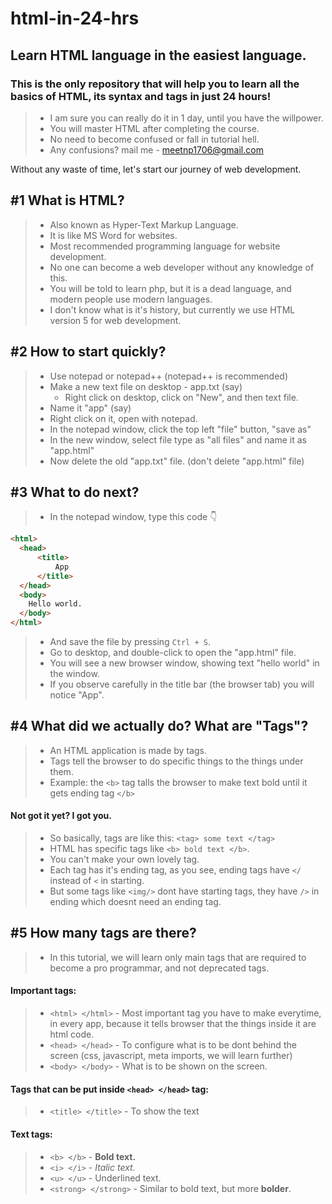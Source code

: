 # html-in-24-hrs

## **Learn HTML language in the easiest language.**

### This is the only repository that will help you to learn all the basics of HTML, its syntax and tags in just 24 hours!

> * I am sure you can really do it in 1 day, until you have the willpower.
> * You will master HTML after completing the course.
> * No need to become confused or fall in tutorial hell.
> * Any confusions? mail me - meetnp1706@gmail.com 

Without any waste of time, let's start our journey of web development.

## #1 What is HTML? 

> * Also known as Hyper-Text Markup Language.
> * It is like MS Word for websites.
> * Most recommended programming language for website development.
> * No one can become a web developer without any knowledge of this.
> * You will be told to learn php, but it is a dead language, and modern people use modern languages.
> * I don't know what is it's history, but currently we use HTML version 5 for web development.

## #2 How to start quickly?

> * Use notepad or notepad++ (notepad++ is recommended)
> * Make a new text file on desktop - app.txt (say)
>   * Right click on desktop, click on "New", and then text file.
> * Name it "app" (say)
> * Right click on it, open with notepad.
> * In the notepad window, click the top left "file" button, "save as"
> * In the new window, select file type as "all files" and name it as "app.html"
> * Now delete the old "app.txt" file. (don't delete "app.html" file)

## #3 What to do next?

> * In the notepad window, type this code 👇
```html
<html>
  <head>
      <title>
          App
      </title>
  </head>
  <body>
    Hello world.
  </body>
</html>
```
> * And save the file by pressing `Ctrl + S`.
> * Go to desktop, and double-click to open the "app.html" file.
> * You will see a new browser window, showing text "hello world" in the window.
> * If you observe carefully in the title bar (the browser tab) you will notice "App".

## #4 What did we actually do? What are "Tags"?

> * An HTML application is made by tags.
> * Tags tell the browser to do specific things to the things under them.
> * Example: the `<b>` tag talls the browser to make text bold until it gets ending tag `</b>`
#### Not got it yet? I got you.
> * So basically, tags are like this: `<tag> some text </tag>`
> * HTML has specific tags like `<b> bold text </b>`.
> * You can't make your own lovely tag.
> * Each tag has it's ending tag, as you see, ending tags have `</` instead of `<` in starting.
> * But some tags like `<img/>` dont have starting tags, they have `/>` in ending which doesnt need an ending tag.

## #5 How many tags are there?

> * In this tutorial, we will learn only main tags that are required to become a pro programmar, and not deprecated tags.
#### Important tags:
>   * `<html> </html>` - Most important tag you have to make everytime, in every app, because it tells browser that the things inside it are html code.
>   * `<head> </head>` - To configure what is to be dont behind the screen (css, javascript, meta imports, we will learn further)
>   * `<body> </body>` - What is to be shown on the screen.
#### Tags that can be put inside `<head> </head>` tag:
>   * `<title> </title>` - To show the text 
#### Text tags:
>   * `<b> </b>` - **Bold text.**
>   * `<i> </i>` - _Italic text._
>   * `<u> </u>` - Underlined text.
>   * `<strong> </strong>` - Similar to bold text, but more **bolder**.
